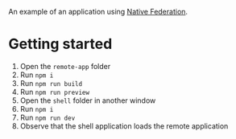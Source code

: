 An example of an application using [Native Federation](https://www.angulararchitects.io/blog/announcing-native-federation-1-0/).

# Getting started

 1. Open the `remote-app` folder
 2. Run `npm i`
 3. Run `npm run build`
 4. Run `npm run preview`
 5. Open the `shell` folder in another window
 6. Run `npm i`
 7. Run `npm run dev`
 8. Observe that the shell application loads the remote application
